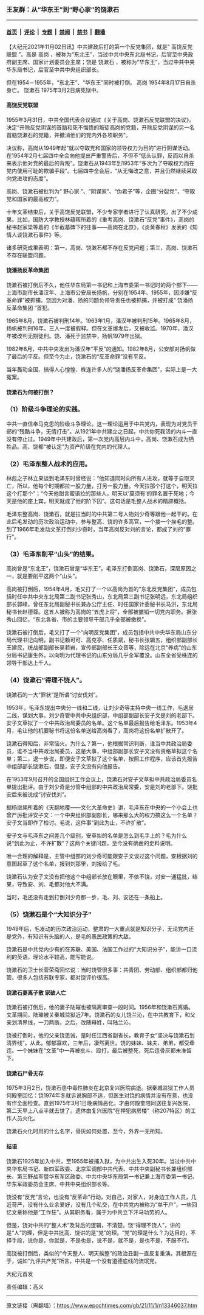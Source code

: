 ### 王友群：从“华东王”到“野心家”的饶漱石

---

#### [首页](../../../..?n13346037) &nbsp;|&nbsp; [评论](../../../../../epoch-comment?n13346037) &nbsp;|&nbsp; [专题](../../../../../epoch-special?n13346037) &nbsp;|&nbsp; [禁闻](../../../../../epoch-news?n13346037) &nbsp;|&nbsp; [禁书](../../../../../books?n13346037) &nbsp;|&nbsp; [翻墙](https://github.com/gfw-breaker/nogfw/blob/master/README.md?n13346037)


<div class="post_content" id="artbody" itemprop="articleBody">
 <!-- article content begin -->
 <p>
  【大纪元2021年11月02日讯】中共建政后打的第一个反党集团，就是“
  <ok href="https://www.epochtimes.com/gb/tag/%E9%AB%98%E9%A5%B6%E5%8F%8D%E5%85%9A%E8%81%94%E7%9B%9F.html">
   高饶反党联盟
  </ok>
  ”。高是
  <ok href="https://www.epochtimes.com/gb/tag/%E9%AB%98%E5%B2%97.html">
   高岗
  </ok>
  ，被称为“东北王”，当过中共中央东北局书记，后官至中央政府副主席、国家计划委员会主席；饶是
  <ok href="https://www.epochtimes.com/gb/tag/%E9%A5%B6%E6%BC%B1%E7%9F%B3.html">
   饶漱石
  </ok>
  ，被称为“华东王”，当过中共中央华东局书记，后官至中共中央组织部长。
 </p>
 <p>
  但在1954－1955年，“东北王”、“华东王”同时被打倒。
  <ok href="https://www.epochtimes.com/gb/tag/%E9%AB%98%E5%B2%97.html">
   高岗
  </ok>
  1954年8月17日自杀身亡。
  <ok href="https://www.epochtimes.com/gb/tag/%E9%A5%B6%E6%BC%B1%E7%9F%B3.html">
   饶漱石
  </ok>
  1975年3月2日病死狱中。
 </p>
 <h4>
  <ok href="https://www.epochtimes.com/gb/tag/%E9%AB%98%E9%A5%B6%E5%8F%8D%E5%85%9A%E8%81%94%E7%9B%9F.html">
   高饶反党联盟
  </ok>
 </h4>
 <p>
  1955年3月31日，中共全国代表会议通过《关于高岗、饶漱石反党联盟的决议》。决定“开除反党阴谋的首脑和死不悔悟的叛徒高岗的党籍，开除反党阴谋的另一名首脑饶漱石的党籍，并撤消他们的党内外各项职务”。
 </p>
 <p>
  决议称，高岗从1949年起“就以夺取党和国家的领导权力为目的”进行阴谋活动。在1954年2月七届四中全会向他提出严重警告后，不但不“低头认罪，反而以自杀来表示他对党的最后的背叛”。饶漱石从1943年到1953年“多次为了夺取权力而在党内使用可耻的欺骗手段”。七届四中全会后，“从无悔改之意，并且仍然继续采取向党进攻的态度”。
 </p>
 <p>
  高岗、饶漱石被批判为“
  <ok href="https://www.epochtimes.com/gb/tag/%E9%87%8E%E5%BF%83%E5%AE%B6.html">
   野心家
  </ok>
  ”、“阴谋家”、“伪君子”等，企图“分裂党”，“夺取党和国家的最高权力”。
 </p>
 <p>
  十年文革结束后，关于高饶反党联盟，不少专家学者进行了认真研究，出了不少成果。比如，国防大学教授林蕴晖所着的《重考高岗、饶漱石“反党”事件》，高岗的秘书赵家梁等着的《半截墓碑下的往事——高岗在北京》，《炎黄春秋》发表的《知情人谈饶漱石事件》等。
 </p>
 <p>
  诸多研究成果表明：第一，高岗、饶漱石都不存在反党问题；第三，高岗、饶漱石不存在联盟问题。
 </p>
 <h4>
  <ok href="https://www.epochtimes.com/gb/tag/%E9%A5%B6%E6%BD%98%E6%89%AC%E5%8F%8D%E9%9D%A9%E5%91%BD%E9%9B%86%E5%9B%A2.html">
   饶潘扬反革命集团
  </ok>
 </h4>
 <p>
  饶漱石被打倒后不久，他任华东局第一书记和上海市委第一书记时的两个部下——上海市副市长潘汉年、上海市公安局长扬帆，分别在1954年、1955年，因涉嫌“反革命罪”被抓捕。饶因为对潘、扬的问题负领导责任也被抓捕，并被打成“
  <ok href="https://www.epochtimes.com/gb/tag/%E9%A5%B6%E6%BD%98%E6%89%AC%E5%8F%8D%E9%9D%A9%E5%91%BD%E9%9B%86%E5%9B%A2.html">
   饶潘扬反革命集团
  </ok>
  ”首犯。
 </p>
 <p>
  1965年8月，饶漱石被判刑14年。1963年1月，潘汉年被判刑15年。1965年8月，扬帆被判刑16年。三人一度被假释。但在文革爆发后，又被收监。1970年，潘汉年被改判无期徒刑。饶、潘死于监禁中，扬帆1979年出狱。
 </p>
 <p>
  1982年8月，中共中央发出为潘汉年“平反”的通知。1982年8月，公安部对扬帆做了最后的平反。但至今为止，饶漱石的“反革命罪”没有平反。
 </p>
 <p>
  当年轰动全国、搞得人心惶惶、株连许多人的“饶潘扬反革命集团”，实际上是一大冤案。
 </p>
 <h4>
  饶漱石为何被打倒？
 </h4>
 <h3>
  （1）阶级斗争理论的实践。
 </h3>
 <p>
  中共一直信奉马克思的阶级斗争理论。这一理论运用于中共党内，表现为对党员干部的“残酷斗争，无情打击”。从1921年中共建立之日起，中共你死我活的内斗一直没有停止过。1949年中共建政后，第一次党内高层内斗中，高岗、饶漱石成为牺牲品。高、饶都“被认定”为资产阶级在党内的代理人。
 </p>
 <h3>
  （2）毛泽东整人战术的应用。
 </h3>
 <p>
  林彪之子林立果谈到毛泽东时曾经说：“他知道同时向所有人进攻，就等于自取灭亡，所以，他每个时期都拉一股力量，打另一股力量。今天拉那个打这个，明天拉这个打那个”；“今天他甜言蜜语拉的那些人，明天以‘莫须有’的罪名置于死地；今天是他的座上宾，明天就成了他的阶下囚”。这句话是毛整人战术的精辟概括。
 </p>
 <p>
  毛泽东整高岗、饶漱石，就是拉当时的中共第二号人物刘少奇等跟他一起干的。在此后毛发动的历次政治运动中，参与整高、饶的许多高官，一个接一个挨毛的整。到了1966年毛发动文革打倒刘少奇时，当年高岗反对刘的言论，都成了刘的“罪行”。
 </p>
 <h3>
  （3）毛泽东削平“山头”的结果。
 </h3>
 <p>
  高岗曾是“东北王”，饶漱石曾是“华东王”。毛泽东打倒高岗、饶漱石，深层原因之一，就是要削平这两个“山头”。
 </p>
 <p>
  高岗被打倒后，1954年4月，毛又打了一个以高岗为首的“东北反党集团”，成员包括时任中共中央东北局第二副书记张秀山，东北局第三副书记张明远，东北局组织部长郭峰，曾任东北局副秘书长兼办公厅主任、时任国家计委秘书长马洪，东北局秘书长赵德尊。这五人被称为高岗的“五虎上将”，全部被撤销一切党内职务。据张秀山回忆，“东北各省、市的主要领导干部几乎全部被撤换”。
 </p>
 <p>
  饶漱石被打倒后，毛又打了一个“向明反党集团”，成员包括中共中央华东局山东分局代理书记向明，副书记赖可可、高克亭、任质斌，秘书长张辑五，组织部副部长王建民，统战部副部长吴若岩，宣传部副部长王众音等，除远在北京“养病”的山东分局书记康生外，以向明为代理书记的山东分局几乎全军覆没。山东全省受株连的领导干部达上千人。
 </p>
 <h3>
  （4）饶漱石“得理不饶人”。
 </h3>
 <p>
  饶漱石的一大“罪状”是所谓“讨安伐刘”。
 </p>
 <p>
  1953年，毛泽东提出中央分一线和二线，让刘少奇等主持中央一线工作，毛退居二线，谋划大事。刘少奇管中共中央组织部，中组部副部长安子文是刘的老部下。安子文草拟了一个中共政治局委员的名单。这个名单最后报告给毛泽东。1953年4月，毛让他的机要秘书将这份名单送给高岗看了，高岗将这份名单扩散开了。
 </p>
 <p>
  饶漱石得知后，非常恼火。为什么？第一，他根据常识判断，谁当中共政治局委员，谁不当中共政治局委员，这是大事，中组部副部长安子文没有资格草拟这个名单；第二，退一步说，即便安子文草拟了这个名单，按照工作程序，应该首先报告中组部部长饶漱石，但是，安子文没有向他报告。
 </p>
 <p>
  在1953年9月召开的全国组织工作会议上，饶漱石对安子文草拟中共政治局委员名单提出批评。由于刘少奇是分管中组部的中共政治局常委，安是刘的老部下。饶批安后来被说成“讨安伐刘”。
 </p>
 <p>
  据杨继绳所着的《天翻地覆——文化大革命史》讲，毛泽东在中央的一个小会上也曾严厉批评安子文：一个中央组织部副部长，哪来那么大的权力搞这么一个名单？安子文当即作了检讨。毛说，这件事“到此为止，不许扩散”。
 </p>
 <p>
  安子文与毛泽东之间差几个级别，安草拟的名单是怎么到毛手上的？毛为什么说“到此为止，不许扩散”？这两个关键问题，至今没有确凿的史料说明。
 </p>
 <p>
  唯一合理的解释是，主管中组部的刘少奇可能跟安子文谈过这个问题，安根据刘的意图起草了这个名单，报到刘那里，刘报给了毛。
 </p>
 <p>
  饶漱石认为安子文没有把他这个中组部长放在眼里，不依不饶，对安一通猛批，结果，导致安、刘、毛都对他大不满。
 </p>
 <p>
  当时，毛还没有走到打倒刘少奇那一步，毛、刘、安还在一条船上。
 </p>
 <h3>
  （5）饶漱石是个“大知识分子”
 </h3>
 <p>
  1949年后，毛发动的历次政治运动，整肃的一大重点就是知识分子，无论党内还是党外，有知识有头脑的人，是毛的愚民政策的大敌。
 </p>
 <p>
  饶漱石是中共党内少有的在苏联、美国、法国工作过的“大知识分子”，能讲一口流利的英语，理论水平较高，能写能说。
 </p>
 <p>
  饶漱石的卫士长菅荣斋回忆说：当时饶管很多事：共青团、劳动部、组织部都归他管。很多人包括苏联专家，都对饶评价很高。
 </p>
 <h4>
  饶漱石妻离子散 家破人亡
 </h4>
 <p>
  饶漱石被打倒后，他的妻子陆璀也被隔离审查一段时间。1956年和饶漱石离婚。文革期间，陆璀被关秦城监狱近7年。饶漱石的女儿饶兰沁，在中共教育下，和父亲划清界线，一刀两断。之后，改随母姓，叫陆兰沁。
 </p>
 <p>
  饶被打倒时，他的父亲饶思诚，是时任江西省副省长，教育子女“坚决与饶漱石划清界线”。从此，郁郁寡欢，三年后，凄然离世。饶的妹妹、妹夫、弟弟，都受牵连。一个妹妹在“文革”中一再被批斗、殴打，最后被整死，死后连骨灰都未准留下。
 </p>
 <h4>
  饶漱石尸骨无存
 </h4>
 <p>
  1975年3月2日，饶漱石患中毒性肺炎在北京复兴医院病逝。据秦城监狱工作人员何殿奎回忆：饶1974年冬就诉说胸部不适，但医生对饶的病情并没有在意，也没有作全面检查。直到1975年3月1日晚病情恶化，才由何殿奎陪同送往复兴医院，第二天早上八点半就去世了。遗体由复兴医院“在押犯病房楼”（称207特区）的工作人员火化。
 </p>
 <p>
  饶漱石火化时用的什么名字，骨灰如何处置，至今，外界一无所知。
 </p>
 <h4>
  结语
 </h4>
 <p>
  饶漱石1925年加入中共，至1955年被捕入狱，为中共出生入死30年。当过中共中央华东局书记、新四军政委、北京军调部中共代表、中共中央副秘书长兼组织部长、第三野战军暨华东军区政委、中共中央华东局第一书记兼上海市委第一书记、华东军政委员会主席、中共中央组织部长等。
 </p>
 <p>
  饶没有“反党”言论，也没有“反革命”行动，对自己，对家人，对身边工作人员，几近苛严，没有什么业余爱好，没有几个私交，在中共党内被称为“单干户”，一些回忆文章称他是“工作狂”。从其职务看，属于为中共立下汗马功劳的人。
 </p>
 <p>
  但是，饶对中共的“整人术”及背后的逻辑，不清楚。饶“得理不饶人”，讲的是“人”的理，但是中共批高、饶讲的是“党”的理。“党”的理是什么？为达目的，不择手段，说你是，你就是，不是也是，说不是，就不是，是也不是，不服不行。
 </p>
 <p>
  高饶被打倒后，类似的“今天整人、明天挨整”的政治丑剧一直反复重演。其根源在于，诚如“九评共产党”所言，中共是一个没有道德底线的流氓党。
 </p>
 <p>
  大纪元首发
 </p>
 <p>
  责任编辑：高义
 </p>
 <!-- article content end -->
 <div id="below_article_ad">
 </div>
</div>


---

原文链接（需翻墙）：https://www.epochtimes.com/gb/21/11/1/n13346037.htm